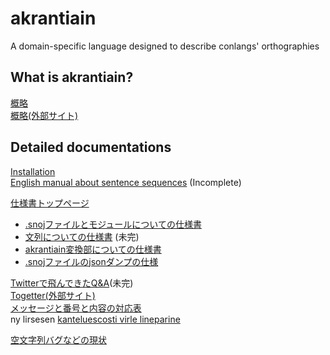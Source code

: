 # akrantiain
A domain-specific language designed to describe conlangs' orthographies

## What is akrantiain?
[概略](https://sozysozbot.github.io/akrantiain2/manuals/introduction/introduction_ja.html)  
[概略(外部サイト)](http://ja.conlinguistics.wikia.com/wiki/Akrantiain)  


## Detailed documentations
[Installation](https://github.com/sozysozbot/akrantiain2/blob/master/manuals/installation_en.md)  
[English manual about sentence sequences](https://sozysozbot.github.io/akrantiain2/manuals/manuals_en.htm) (Incomplete) 

[仕様書トップページ](https://sozysozbot.github.io/akrantiain2/manuals/main_ja.htm)

- [.snojファイルとモジュールについての仕様書](https://sozysozbot.github.io/akrantiain2/manuals/modules_ja.htm)   
- [文列についての仕様書](https://sozysozbot.github.io/akrantiain2/manuals/manuals_ja.htm) (未完)  
- [akrantiain変換部についての仕様書](https://sozysozbot.github.io/akrantiain2/manuals/conversions_ja.htm)  
- [.snojファイルのjsonダンプの仕様](https://sozysozbot.github.io/akrantiain2/manuals/snoj_json_ja.html)

[Twitterで飛んできたQ&A](https://sozysozbot.github.io/akrantiain2/manuals/FAQ_ja.htm)(未完)  
[Togetter(外部サイト)](https://togetter.com/li/1131468)  
[メッセージと番号と内容の対応表](https://github.com/sozysozbot/akrantiain2/blob/master/manuals/error_ids_ja.md)  
ny lirsesen [kanteluescosti virle lineparine](https://sozysozbot.github.io/akrantiain2/manuals/manuals_conlang_lpa.htm)  

[空文字列バグなどの現状](https://sozysozbot.github.io/akrantiain2/samples/current_situation.htm)
